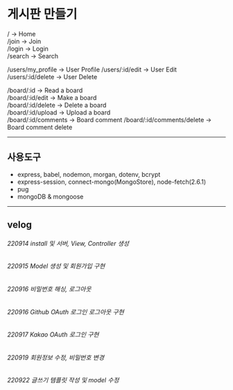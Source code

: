 # 게시판 만들기 

/ -> Home  
/join -> Join  
/login -> Login  
/search -> Search  

/users/my_profile -> User Profile
/users/:id/edit -> User Edit  
/users/:id/delete -> User Delete  

/board/:id -> Read a board  
/board/:id/edit -> Make a board  
/board/:id/delete -> Delete a board  
/board/:id/upload -> Upload a board  
/board/:id/comments -> Board comment
/board/:id/comments/delete -> Board comment delete  
***
## 사용도구 
- express, babel, nodemon, morgan, dotenv, bcrypt
- express-session, connect-mongo(MongoStore), node-fetch(2.6.1)
- pug
- mongoDB & mongoose
***
## velog
###### 220914 install 및 서버, View, Controller 생성  
###### 220915 Model 생성 및 회원가입 구현
###### 220916 비밀번호 해싱, 로그아웃
###### 220916 Github OAuth 로그인 로그아웃 구현
###### 220917 Kakao OAuth 로그인 구현
###### 220919 회원정보 수정, 비밀번호 변경
###### 220922 글쓰기 템플릿 작성 및 model 수정

